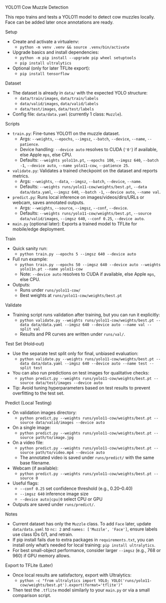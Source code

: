 YOLO11 Cow Muzzle Detection

This repo trains and tests a YOLO11 model to detect cow muzzles locally. Face can be added later once annotations are ready.

Setup
- Create and activate a virtualenv:
  - `python -m venv .venv && source .venv/bin/activate`
- Upgrade basics and install dependencies:
  - `python -m pip install --upgrade pip wheel setuptools`
  - `pip install ultralytics`
- Optional (only for later TFLite export):
  - `pip install tensorflow`

Dataset
- The dataset is already in `data/` with the expected YOLO structure:
  - `data/train/images`, `data/train/labels`
  - `data/valid/images`, `data/valid/labels`
  - `data/test/images`, `data/test/labels`
- Config file: `data/data.yaml` (currently 1 class: `Muzzle`).

Scripts
- `train.py`: Fine-tunes YOLO11 on the muzzle dataset.
  - Args: `--weights`, `--epochs`, `--imgsz`, `--batch`, `--device`, `--name`, `--patience`.
  - Device handling: `--device auto` resolves to CUDA (`'0'`) if available, else Apple `mps`, else CPU.
  - Defaults: `--weights yolo11n.pt`, `--epochs 100`, `--imgsz 640`, `--batch -1`, `--device auto`, `--name yolo11-cow`, `--patience 25`.
- `validate.py`: Validates a trained checkpoint on the dataset and reports metrics.
  - Args: `--weights`, `--data`, `--imgsz`, `--batch`, `--device`, `--name`.
  - Defaults: `--weights runs/yolo11-cow/weights/best.pt`, `--data data/data.yaml`, `--imgsz 640`, `--batch -1`, `--device auto`, `--name val`.
- `predict.py`: Runs local inference on images/videos/dirs/URLs or webcam, saves annotated outputs.
  - Args: `--weights`, `--source`, `--imgsz`, `--conf`, `--device`.
  - Defaults: `--weights runs/yolo11-cow/weights/best.pt`, `--source data/valid/images`, `--imgsz 640`, `--conf 0.25`, `--device auto`.
- `main.py` (optional later): Exports a trained model to TFLite for mobile/edge deployment.

Train
- Quick sanity run:
  - `python train.py --epochs 5 --imgsz 640 --device auto`
- Full run example:
  - `python train.py --epochs 50 --imgsz 640 --device auto --weights yolo11n.pt --name yolo11-cow`
  - Note: `--device auto` resolves to CUDA if available, else Apple `mps`, else CPU.
- Outputs:
  - Runs under `runs/yolo11-cow/`
  - Best weights at `runs/yolo11-cow/weights/best.pt`

Validate
- Training script runs validation after training, but you can run it explicitly:
  - `python validate.py --weights runs/yolo11-cow/weights/best.pt --data data/data.yaml --imgsz 640 --device auto --name val --split val`
  - Results and PR curves are written under `runs/val/`.

Test Set (Hold‑out)
- Use the separate test split only for final, unbiased evaluation:
  - `python validate.py --weights runs/yolo11-cow/weights/best.pt --data data/data.yaml --imgsz 640 --device auto --name test --split test`
- You can also run predictions on test images for qualitative checks:
  - `python predict.py --weights runs/yolo11-cow/weights/best.pt --source data/test/images --device auto`
- Tip: Avoid tuning hyperparameters based on test results to prevent overfitting to the test set.

Predict (Local Testing)
- On validation images directory:
  - `python predict.py --weights runs/yolo11-cow/weights/best.pt --source data/valid/images --device auto`
- On a single image:
  - `python predict.py --weights runs/yolo11-cow/weights/best.pt --source path/to/image.jpg`
- On a video file:
  - `python predict.py --weights runs/yolo11-cow/weights/best.pt --source path/to/video.mp4 --device auto`
  - The annotated video is saved under `runs/predict/` with the same base filename.
- Webcam (if available):
  - `python predict.py --weights runs/yolo11-cow/weights/best.pt --source 0`
- Useful flags:
  - `--conf 0.25` set confidence threshold (e.g., 0.20–0.40)
  - `--imgsz 640` inference image size
  - `--device auto|cpu|0` select CPU or GPU
- Outputs are saved under `runs/predict/`.

Notes
- Current dataset has only the `Muzzle` class. To add `Face` later, update `data/data.yaml` to `nc: 2` and `names: ['Muzzle', 'Face']`, ensure labels use class IDs 0/1, and retrain.
- If pip install fails due to extra packages in `requirements.txt`, you can install only what’s needed for local training: `pip install ultralytics`.
- For best small-object performance, consider larger `--imgsz` (e.g., 768 or 960) if GPU memory allows.

Export to TFLite (Later)
- Once local results are satisfactory, export with Ultralytics:
  - `python -c "from ultralytics import YOLO; YOLO('runs/yolo11-cow/weights/best.pt').export(format='tflite')"`
- Then test the `.tflite` model similarly to your `main.py` or via a small comparison script.
